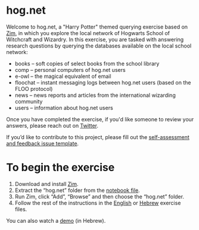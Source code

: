 # hog.net

Welcome to hog.net, a "Harry Potter" themed querying exercise based on [Zim](https://zim-wiki.org/), in which you explore the local network of Hogwarts School of Witchcraft and Wizardry. In this exercise, you are tasked with answering research questions by querying the databases available on the local school network:

* books – soft copies of select books from the school library
* comp – personal computers of hog.net users
* e-owl – the magical equivalent of email
* floochat – instant messaging logs between hog.net users (based on the FLOO protocol)
* news – news reports and articles from the international wizarding community
* users – information about hog.net users

Once you have completed the exercise, if you'd like someone to review your answers, please reach out on [Twitter](https://twitter.com/AmitaiCo).

If you’d like to contribute to this project, please fill out the [self-assessment and feedback issue template](https://github.com/korniko98/hog.net/issues/new?assignees=&labels=feedback&template=self-assessment-and-feedback-questionnaire.md&title=Self-assessment+and+feedback+questionnaire).

# To begin the exercise
1.	Download and install [Zim](https://zim-wiki.org/downloads.html).
2.	Extract the “hog.net” folder from the [notebook file](https://github.com/korniko98/hog.net/releases/download/v1.0/hog.net_v1.0.zip).
3.	Run Zim, click “Add”, “Browse” and then choose the “hog.net” folder.
4.	Follow the rest of the instructions in the [English](hog.net_instructions_english.docx) or [Hebrew](hog.net_instructions_hebrew.docx) exercise files.

You can also watch a [demo](hog.net_demo_hebrew.mp4) (in Hebrew).
